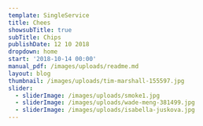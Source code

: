 ```yaml
---
template: SingleService
title: Chees
showsubTitle: true
subTitle: Chips
publishDate: 12 10 2018
dropdown: home
start: '2018-10-14 00:00'
manual_pdf: /images/uploads/readme.md
layout: blog
thumbnail: /images/uploads/tim-marshall-155597.jpg
slider:
  - sliderImage: /images/uploads/smoke1.jpg
  - sliderImage: /images/uploads/wade-meng-381499.jpg
  - sliderImage: /images/uploads/isabella-juskova.jpg
---
```


